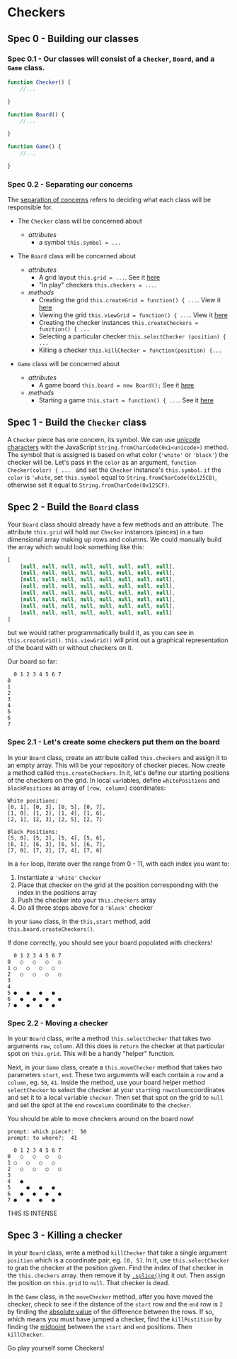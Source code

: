 # Checkers
## Spec 0 - Building our classes
### Spec 0.1 - Our classes will consist of a `Checker`, `Board`, and a `Game` class.
```javascript
function Checker() {
    //...

}

function Board() {
    //...

}

function Game() {
    //...

}
```

### Spec 0.2 - Separating our concerns
The [separation of concerns](https://en.wikipedia.org/wiki/Separation_of_concerns) refers to deciding what each class will be responsible for.

* The `Checker` class will be concerned about
  * *attributes*
    * a symbol `this.symbol = ...`

* The `Board` class will be concerned about
  * *attributes*
    * A grid layout `this.grid = ...`. See it [here](https://github.com/AustinCodingAcademy/frontend-intermediate-workbook/blob/master/apps/06Checkers.js#L13)
    * "In play" checkers `this.checkers = ...`.
  * *methods*
    * Creating the grid `this.createGrid = function() { ...`. View it [here](https://github.com/AustinCodingAcademy/frontend-intermediate-workbook/blob/master/apps/06Checkers.js#L15)
    * Viewing the grid `this.viewGrid = function() { ...`. View it [here](https://github.com/AustinCodingAcademy/frontend-intermediate-workbook/blob/master/apps/06Checkers.js#L27)
    * Creating the checker instances `this.createCheckers = function() { ...`
    * Selecting a particular checker `this.selectChecker (position) { ...`
    * Killing a checker `this.killChecker = function(position) {...`

* `Game` class will be concerned about
  * *attributes*
    * A game board `this.board = new Board();` See it [here](https://github.com/AustinCodingAcademy/frontend-intermediate-workbook/blob/master/apps/06Checkers.js#L56)
  * *methods*
    * Starting a game `this.start = function() { ...`. See it [here](https://github.com/AustinCodingAcademy/frontend-intermediate-workbook/blob/master/apps/06Checkers.js#L58)

## Spec 1 - Build the `Checker` class
A `Checker` piece has one concern, its symbol. We can use [unicode characters](http://jrgraphix.net/r/Unicode/25A0-25FF) with the JavaScript `String.fromCharCode(0x1<unicode>)` method. The symbol that is assigned is based on what color (`'white'` or `'black'`) the checker will be. Let's pass in the `color` as an argument, `function Checker(color) { ... ` and set the `Checker` instance's `this.symbol`. `if` the `color` is `'white`, set `this.symbol` equal to `String.fromCharCode(0x125CB)`, otherwise set it equal to `String.fromCharCode(0x125CF)`.

## Spec 2 - Build the `Board` class
Your `Board` class should already have a few methods and an attribute. The attribute `this.grid` will hold our `Checker` instances (pieces) in a two dimensional array making up rows and columns. We could manually build the array which would look something like this:
```javascript
[
    [null, null, null, null, null, null, null, null],
    [null, null, null, null, null, null, null, null],
    [null, null, null, null, null, null, null, null],
    [null, null, null, null, null, null, null, null],
    [null, null, null, null, null, null, null, null],
    [null, null, null, null, null, null, null, null],
    [null, null, null, null, null, null, null, null],
    [null, null, null, null, null, null, null, null]
]
```
but we would rather programmatically build it, as you can see in `this.createGrid()`. `this.viewGrid()` will print out a graphical representation of the board with or without checkers on it.

Our board so far:
```
  0 1 2 3 4 5 6 7
0
1
2
3
4
5
6
7
```

### Spec 2.1 - Let's create some checkers put them on the board
In your `Board` class, create an attribute called `this.checkers` and assign it to an empty array. This will be your repository of checker pieces. Now create a method called `this.createCheckers`. In it, let's define our starting positions of the checkers on the grid. In local `var`iables, define `whitePositions` and `blackPositions` as array of `[row, column]` coordinates:
```
White positions:
[0, 1], [0, 3], [0, 5], [0, 7],
[1, 0], [1, 2], [1, 4], [1, 6],
[2, 1], [2, 3], [2, 5], [2, 7]

Black Positions:
[5, 0], [5, 2], [5, 4], [5, 6],
[6, 1], [6, 3], [6, 5], [6, 7],
[7, 0], [7, 2], [7, 4], [7, 6]
```
In a `for` loop, iterate over the range from 0 - 11, with each index you want to:
1. Instantiate a `'white'` `Checker`
1. Place that checker on the grid at the position corresponding with the index in the positions array
1. Push the checker into your `this.checkers` array
1. Do all three steps above for a `'black'` checker

In your `Game` class, in the `this,start` method, add `this.board.createCheckers()`.

If done correctly, you should see your board populated with checkers!
```
  0 1 2 3 4 5 6 7
0   ○   ○   ○   ○
1 ○   ○   ○   ○
2   ○   ○   ○   ○
3
4
5 ●   ●   ●   ●
6   ●   ●   ●   ●
7 ●   ●   ●   ●
```

### Spec 2.2 - Moving a checker
In your `Board` class, write a method `this.selectChecker` that takes two arguments `row`, `column`. All this does is `return` the checker at that particular spot on `this.grid`. This will be a handy "helper" function.

Next, in your `Game` class, create a `this.moveChecker` method that takes two parameters `start`, `end`. These two arguments will each contain a `row` and a `column`, eg. `50`, `41`. Inside the method, use your board helper method `selectChecker` to select the checker at your `start`ing `rowcolumn`coordinates and set it to a local `var`iable `checker`. Then set that spot on the grid to `null` and set the spot at the `end` `rowcolumn` coordinate to the `checker`.

You should be able to move checkers around on the board now!
```
prompt: which piece?:  50
prompt: to where?:  41

  0 1 2 3 4 5 6 7
0   ○   ○   ○   ○
1 ○   ○   ○   ○
2   ○   ○   ○   ○
3
4   ●
5     ●   ●   ●
6   ●   ●   ●   ●
7 ●   ●   ●   ●
```
THIS IS INTENSE

## Spec 3 - Killing a checker
In your `Board` class, write a method `killChecker` that take a single argument `position` which is a coordinate pair, eg. `[0, 5]`. In it, use `this.selectChecker` to grab the checker at the position given. Find the index of that checker in the `this.checkers` array. then remove it by [`.splice()`](https://developer.mozilla.org/en-US/docs/Web/JavaScript/Reference/Global_Objects/Array/splice)ing it out.
Then assign the position on `this.grid` to `null`. That checker is dead.

In the `Game` class, in the `moveChecker` method, after you have moved the checker, check to see if the distance of the `start` row and the `end` row is `2` by finding the [absolute value](https://developer.mozilla.org/en-US/docs/Web/JavaScript/Reference/Global_Objects/Math/abs) of the difference between the rows. If so, which means you must have jumped a checker, find the `killPostition` by finding the [midpoint](http://cs.selu.edu/~rbyrd/math/midpoint/) between the `start` and `end` positions. Then `killChecker`.


Go play yourself some Checkers!
